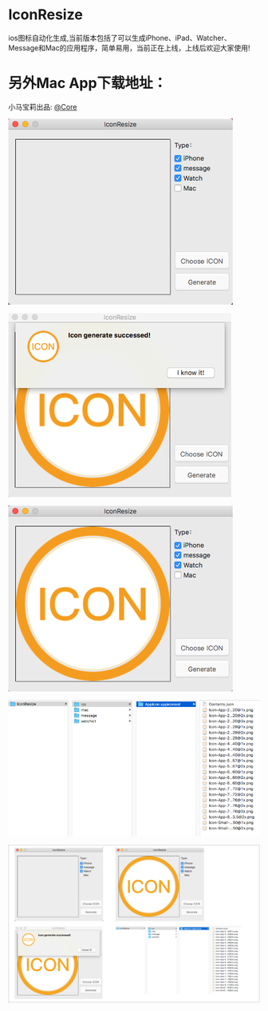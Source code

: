 # IconResize

ios图标自动化生成,当前版本包括了可以生成iPhone、iPad、Watcher、Message和Mac的应用程序，简单易用，当前正在上线，上线后欢迎大家使用!

# 另外Mac App下载地址：
小马宝莉出品: [@Core](https://itunes.apple.com/us/app/core/id1186554513?l=zh&ls=1&mt=12)


![](1.png)


![](2.png)


![](3.png)


![](4.png)


![](5.png)


